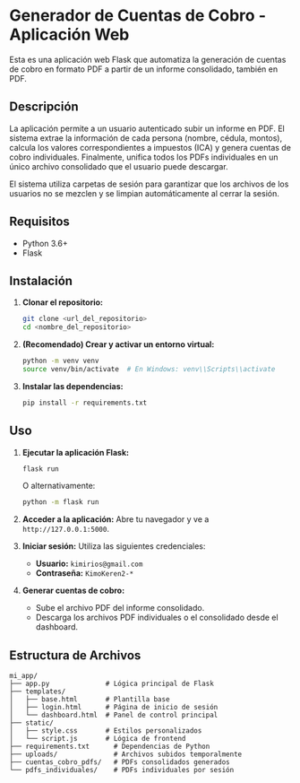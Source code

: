 # Generador de Cuentas de Cobro - Aplicación Web

Esta es una aplicación web Flask que automatiza la generación de cuentas de cobro en formato PDF a partir de un informe consolidado, también en PDF.

## Descripción

La aplicación permite a un usuario autenticado subir un informe en PDF. El sistema extrae la información de cada persona (nombre, cédula, montos), calcula los valores correspondientes a impuestos (ICA) y genera cuentas de cobro individuales. Finalmente, unifica todos los PDFs individuales en un único archivo consolidado que el usuario puede descargar.

El sistema utiliza carpetas de sesión para garantizar que los archivos de los usuarios no se mezclen y se limpian automáticamente al cerrar la sesión.

## Requisitos

- Python 3.6+
- Flask

## Instalación

1.  **Clonar el repositorio:**
    ```bash
    git clone <url_del_repositorio>
    cd <nombre_del_repositorio>
    ```

2.  **(Recomendado) Crear y activar un entorno virtual:**
    ```bash
    python -m venv venv
    source venv/bin/activate  # En Windows: venv\\Scripts\\activate
    ```

3.  **Instalar las dependencias:**
    ```bash
    pip install -r requirements.txt
    ```

## Uso

1.  **Ejecutar la aplicación Flask:**
    ```bash
    flask run
    ```
    O alternativamente:
    ```bash
    python -m flask run
    ```

2.  **Acceder a la aplicación:**
    Abre tu navegador y ve a `http://127.0.0.1:5000`.

3.  **Iniciar sesión:**
    Utiliza las siguientes credenciales:
    -   **Usuario:** `kimirios@gmail.com`
    -   **Contraseña:** `KimoKeren2-*`

4.  **Generar cuentas de cobro:**
    -   Sube el archivo PDF del informe consolidado.
    -   Descarga los archivos PDF individuales o el consolidado desde el dashboard.

## Estructura de Archivos

```
mi_app/
├── app.py              # Lógica principal de Flask
├── templates/
│   ├── base.html       # Plantilla base
│   ├── login.html      # Página de inicio de sesión
│   └── dashboard.html  # Panel de control principal
├── static/
│   ├── style.css       # Estilos personalizados
│   └── script.js       # Lógica de frontend
├── requirements.txt      # Dependencias de Python
├── uploads/              # Archivos subidos temporalmente
├── cuentas_cobro_pdfs/   # PDFs consolidados generados
└── pdfs_individuales/    # PDFs individuales por sesión
```
